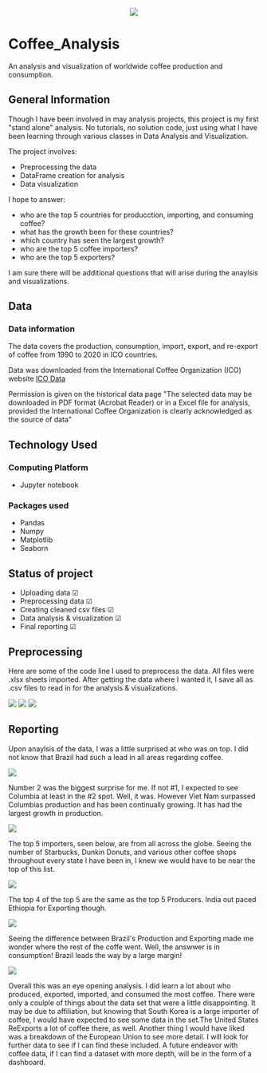 <p align="center">
<img src="images\Coffee_image.png">

# Coffee_Analysis
An analysis and visualization of worldwide coffee production and consumption.
## General Information
Though I have been involved in may analysis projects, this project is my first "stand alone" analysis. No tutorials, no solution code, just using what I have been learning through various classes in Data Analysis and Visualization.

The project involves:

- Preprocessing the data
- DataFrame creation for analysis
- Data visualization

I hope to answer:
- who are the top 5 countries for producction, importing, and consuming coffee?
- what has the growth been for these countries?
- which country has seen the largest growth?
- who are the top 5 coffee importers?
- who are the top 5 exporters?

I am sure there will be additional questions that will arise during the anaylsis and visualizations.

## Data
### Data information

The data covers the production, consumption, import, export, and re-export of coffee from 1990 to 2020 in ICO countries.

Data was downloaded from the International Coffee Organization (ICO) website
[ICO Data](https://www.ico.org/new_historical.asp)

Permission is given on the historical data page "The selected data may be downloaded in PDF format (Acrobat Reader) or in a Excel file for analysis, provided the International Coffee Organization is clearly acknowledged as the source of data"

## Technology Used

### Computing Platform
- Jupyter notebook

### Packages used
- Pandas
- Numpy
- Matplotlib
- Seaborn

## Status of project
- Uploading data &#9745;
- Preprocessing data &#9745;
- Creating cleaned csv files &#9745;
- Data analysis & visualization &#9745;
- Final reporting &#9745;

## Preprocessing

Here are some of the code line I used to preprocess the data. All files were .xlsx sheets imported. After getting the data where I wanted it,  I save all as .csv files to read in for  the analysis & visualizations.

<img src="images\import.png">
<img src="images\clean-preprocess.png">
<img src="images\export-csv.png">


## Reporting

Upon anaylsis of the data, I was a little surprised at who was on top. I did not know that Brazil had such a lead in all areas regarding coffee. 

<img src="images\top5_producers.png">

Number 2 was the biggest surprise for me. If not #1, I expected to see Columbia at least in the #2 spot. Well, it was. However Viet Nam surpassed Columbias production and has been continually growing. It has had the largest growth in production.

<img src="images\top5_over_time.png">

The top 5 importers, seen below, are from all across the globe. Seeing the number of Starbucks, Dunkin Donuts, and various other coffee shops throughout every state I have been in, I knew we would have to be near the top of this list. 

<img src="images\top5_imports.png">

The top 4 of the top 5 are the same as the top 5 Producers. India out paced Ethiopia for Exporting though.

<img src="images\top5_export.png">

Seeing the difference between Brazil's Production and Exporting made me wonder where the rest of the coffe went. Well, the answwer is in consumption! Brazil leads the way by a large margin!

<img src="images\top5_consumption.png">

Overall this was an eye opening analysis. I did learn a lot about who produced, exported, imported, and consumed the most coffee. There were only a coulple of things about the data set that were a little disappointing. It may be due to affiliation, but knowing that South Korea is a large importer of coffee, I would have expected to see some data in the set.The United States ReExports a lot of coffee there, as well. Another thing I would have liked was a breakdown of the European Union to see more detail. I will look for further data to see if I can find these included. A future endeavor with coffee data, if I can find a dataset with more depth, will be in the form of a dashboard.
